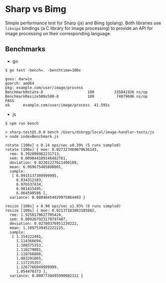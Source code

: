 # Sharp vs Bimg

Simple performance test for Sharp (js) and Bimg (golang). Both libraries use `libvips` bindings (a C library for image processing) to provide an API for image processing on their corresponding language.

## Benchmarks

- go

```
$ go test -bench=. -benchtime=100x

goos: darwin
goarch: amd64
pkg: example.com/user/image/process
BenchmarkRotate-8                    100         335841926 ns/op
BenchmarkResize500x500-8             100          74879696 ns/op
PASS
ok      example.com/user/image/process  41.595s

```

- js

```
$ npm run bench

> sharp-test@1.0.0 bench /Users/dsbrgg/local/image-handler-tests/js
> node indexBenchmark.js

rotate [100x] x 0.14 ops/sec ±0.39% (5 runs sampled)
rotate [100x] { moe: 0.027327469070636143,
  rme: 0.392090982231713,
  sem: 0.009844189146482761,
  deviation: 0.02201227611490109,
  mean: 6.969675485800001,
  sample:
   [ 6.9915137309999995,
     6.934312183,
     6.976537434,
     6.981415495,
     6.964598586 ],
  variance: 0.00048454029975864493 }

resize [100x] x 0.90 ops/sec ±1.93% (9 runs sampled)
resize [100x] { moe: 0.02137183083185882,
  rme: 1.9258170627705424,
  sem: 0.009267923170797407,
  deviation: 0.02780376951239222,
  mean: 1.1097539452222225,
  sample:
   [ 1.154222491,
     1.114366694,
     1.108375353,
     1.110279881,
     1.118766888,
     1.083291865,
     1.117235357,
     1.1267766049999999,
     1.054470373 ],
  variance: 0.0007730495990982311 }

```
